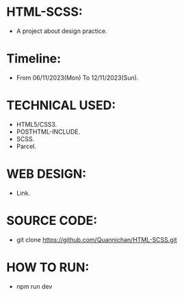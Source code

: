 # HTML-SCSS:
- A project about design practice.
# Timeline:
- From 06/11/2023(Mon) To 12/11/2023(Sun).
# TECHNICAL USED:
- HTML5/CSS3.
- POSTHTML-INCLUDE.
- SCSS.
- Parcel.
# WEB DESIGN:
- Link.
# SOURCE CODE:
- git clone https://github.com/Quannichan/HTML-SCSS.git
# HOW TO RUN:
- npm run dev
  

